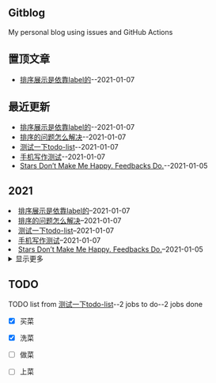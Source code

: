 ## Gitblog
My personal blog using issues and GitHub Actions
## 置顶文章
- [排序展示是依靠label的](https://github.com/drunkwretch/drunkwretch.github.io/issues/7)--2021-01-07
## 最近更新
- [排序展示是依靠label的](https://github.com/drunkwretch/drunkwretch.github.io/issues/7)--2021-01-07
- [排序的问题怎么解决](https://github.com/drunkwretch/drunkwretch.github.io/issues/6)--2021-01-07
- [测试一下todo-list](https://github.com/drunkwretch/drunkwretch.github.io/issues/5)--2021-01-07
- [手机写作测试](https://github.com/drunkwretch/drunkwretch.github.io/issues/4)--2021-01-07
- [Stars Don’t Make Me Happy. Feedbacks Do.](https://github.com/drunkwretch/drunkwretch.github.io/issues/3)--2021-01-05
## 2021
<li><a href="https://github.com/drunkwretch/drunkwretch.github.io/issues/7">排序展示是依靠label的</a>–2021-01-07</li>
<li><a href="https://github.com/drunkwretch/drunkwretch.github.io/issues/6">排序的问题怎么解决</a>–2021-01-07</li>
<li><a href="https://github.com/drunkwretch/drunkwretch.github.io/issues/5">测试一下todo-list</a>–2021-01-07</li>
<li><a href="https://github.com/drunkwretch/drunkwretch.github.io/issues/4">手机写作测试</a>–2021-01-07</li>
<li><a href="https://github.com/drunkwretch/drunkwretch.github.io/issues/3">Stars Don’t Make Me Happy. Feedbacks Do.</a>–2021-01-05</li>
<details><summary>显示更多</summary>

<li><a href="https://github.com/drunkwretch/drunkwretch.github.io/issues/2">第二次测试使用</a>–2021-01-05</li>
<li><a href="https://github.com/drunkwretch/drunkwretch.github.io/issues/1">利用github issue和githubpages写博客</a>–2021-01-05</li>
</details>

## TODO
TODO list from [测试一下todo-list](https://github.com/drunkwretch/drunkwretch.github.io/issues/5)--2 jobs to do--2 jobs done
- [x] 买菜
- [x] 洗菜
- [ ] 做菜
- [ ] 上菜

